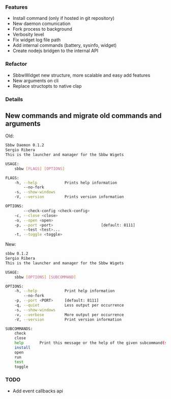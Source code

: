 ### Features
- Install command (only if hosted in git repository)
- New daemon comunication
- Fork process to background
- Verbosity level
- Fix widget log file path
- Add internal commands (battery, sysinfo, widget)
- Create nodejs bridgen to the internal API

### Refactor
- SbbwWidget new structure, more scalable and easy add features
- New arguments on cli
- Replace structopts to native clap

### Details
New commands and migrate old commands and arguments
---
Old:
```sh
Sbbw Daemon 0.1.2
Sergio Ribera
This is the launcher and manager for the Sbbw Wigets

USAGE:
    sbbw [FLAGS] [OPTIONS]

FLAGS:
    -h, --help            Prints help information
        --no-fork
    -s, --show-windows
    -V, --version         Prints version information

OPTIONS:
        --check-config <check-config>
    -c, --close <close>
    -o, --open <open>
    -p, --port <port>                     [default: 8111]
        --test <test>...
    -t, --toggle <toggle>
```

New:
```sh
sbbw 0.1.2
Sergio Ribera
This is the launcher and manager for the Sbbw Wigets

USAGE:
    sbbw [OPTIONS] [SUBCOMMAND]

OPTIONS:
    -h, --help            Print help information
        --no-fork
    -p, --port <PORT>     [default: 8111]
    -q, --quiet           Less output per occurrence
    -s, --show-windows
    -v, --verbose         More output per occurrence
    -V, --version         Print version information

SUBCOMMANDS:
    check
    close
    help       Print this message or the help of the given subcommand(s)
    install
    open
    run
    test
    toggle
```

### TODO
- Add event callbacks api
